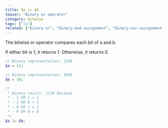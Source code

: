 ```yaml
---
title: $a |= $b
teaser: "Binary or operator"
category: bitwise
tags: ["|="]
related: ["binary-or", "binary-and-assignment", "binary-xor-assignment"]
---
```


The bitwise or operator compares each bit of a and b. 

If either bit is 1, it returns 1. Otherwise, it returns 0.

```php
// Binary representation: 1100
$a = 12; 

// Binary representation: 1010
$b = 10; 

/*
 * Binary result: 1110 because
 * - 1 OR 1 = 1
 * - 1 OR 0 = 1
 * - 0 OR 1 = 1
 * - 0 OR 0 = 0
 */
$a |= $b; 
```
